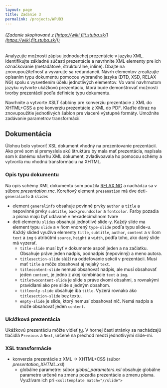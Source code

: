 ```yaml
---
layout: page
title: Zadanie 3
permalink: /projects/WPUB3
---
```

###### _(Zadanie skopírované z [https://wiki.fiit.stuba.sk/](https://wiki.fiit.stuba.sk/))_
Analyzujte možnosti zápisu jednoduchej prezentácie v jazyku XML. Identifikujte základné súčasti prezentácie a navrhnite XML elementy pre ich označkovanie (metadátové, štrukturálne, inline). Dbajte na znovupoužiteľnosť a vyvarujte sa redundancií. Návrh elementov zrealizujte opísaním typu dokumentu pomocou vybraného jazyka (DTD, XSD, RELAX NG) spolu s vysvetlením účelu jednotlivých elementov. Vo vami navhrnutom jazyku vytvorte ukážkovú prezentáciu, ktorá bude demonštrovať možnosti tvorby prezentácií podľa definície typu dokumentu.

Navrhnite a vytvorte XSLT šablóny pre konverziu prezentácie z XML do XHTML+CSS a pre konverziu prezentácie z XML do PDF. Klaďte dôraz na znovupoužitie jednotlivých šablon pre viaceré výstupné formáty. Umožnite zadávanie parametrov transformácií.

## Dokumentácia
Úlohou bolo vytvoriť XSL dokument vhodný na prezentovanie prezentácií. Ako prvé som si premyslela akú štruktúru by mala mať prezentácia, napísala som k danému návrhu XML dokument, zvladivoavala ho pomocou schémy a vytvorila mu vhodnú transformáciu na XHTML.

### Opis typu dokumentu
Na opis schémy XML dokumentu som použila [RELAX NG](http://relaxng.org/) a nachádza sa v súbore *presentation.rnc*.
Koreňový element `presenation` má dve deti- `generalinfo` a `slides`
  * element `generalinfo` obsahuje povinné prvky `author` a `title` a nepovinné prvky `subtitle`, `backgroundcolor` a `fontcolor`. Farby pozadia a písma majú byť udávané v hexadecimálnom tvare 
  * deti elementu `slides` obsahujú jednotlivé slide-y. Každý slide ma element typu `slide` a v ňom vnorený `type-slide` podľa typu slide-u. Každý slided využíva elementy `title`, `subtitle`, `author`, `content` a v ňom `text` a `img` s atribútmi `source`, `height` a `width`, podľa toho, ako daný slide má vyzerať.
    * `title-slide` musí byť v dokumente aspoň jeden a na začiatku. Obsahuje práve jeden nadpis, podnadpis (nepovinný) a meno autora.
    * `titlesection-slide` slúži na oddeľovanie sekcií v prezentácii. Musí mať `title` a môže obsahovať aj nejaký `text`.
    * `titlecontent-slide` nemusí obsahovať nadpis, ale musí obsahovať jeden `content`, je jedno z akej kombinácie `text`  a `img`.
    * `titletwocontent-slide` je slide s práve dvomi obsahmi, s rovnakými pravidlami ako pre slide s jedným obsahom.
    * `titleonly-slide` obsahuje iba `title`. Vyzerá rovnako ako `titlesection-slide` bez textu.
    * `empty-slide` je slide, ktorý nemusí obsahovať nič. Nemá nadpis a môže obsahovať jeden `content`.

### Ukážková prezentácia
Ukážkovú prezentáciu môžte vidieť [tu](./WPUB3/presentation/out0.html). V hornej časti stránky sa nachádzajú tlačidlá `Previous` a `Next`, určené na prechod medzi jednotlivými slide-mi.

### XSL transformácie
  * konverzia prezentácie z XML -> XHTML+CSS (súbor *presentation_XHTML.xsl*)
    * globálne parametre: súbor *global_parameters.xsl* obsahuje globálne parametre určené na zmenu pozadia prezentácie a zmenu písma. Využívam ich pri `<xsl:template match="//slide">`
